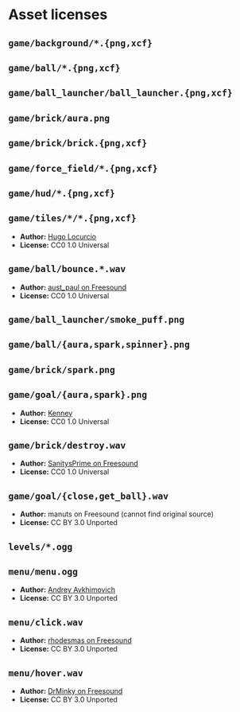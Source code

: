 # Asset licenses

## `game/background/*.{png,xcf}`

## `game/ball/*.{png,xcf}`

## `game/ball_launcher/ball_launcher.{png,xcf}`

## `game/brick/aura.png`

## `game/brick/brick.{png,xcf}`

## `game/force_field/*.{png,xcf}`

## `game/hud/*.{png,xcf}`

## `game/tiles/*/*.{png,xcf}`

- **Author:** [Hugo Locurcio](https://hugo.pro/)
- **License:** CC0 1.0 Universal

## `game/ball/bounce.*.wav`

- **Author:** [aust_paul on Freesound](https://freesound.org/people/aust_paul/sounds/30932/)
- **License:** CC0 1.0 Universal

## `game/ball_launcher/smoke_puff.png`

## `game/ball/{aura,spark,spinner}.png`

## `game/brick/spark.png`

## `game/goal/{aura,spark}.png`

- **Author:** [Kenney](https://kenney.nl/assets/particle-pack)
- **License:** CC0 1.0 Universal

## `game/brick/destroy.wav`

- **Author:** [SanitysPrime on Freesound](https://freesound.org/people/SanitysPrime/sounds/129281/)
- **License:** CC0 1.0 Universal

## `game/goal/{close,get_ball}.wav`

- **Author:** manuts on Freesound (cannot find original source)
- **License:** CC BY 3.0 Unported

## `levels/*.ogg`

## `menu/menu.ogg`

- **Author:** [Andrey Avkhimovich](https://avkh.bandcamp.com/)
- **License:** CC BY 3.0 Unported

## `menu/click.wav`

- **Author:** [rhodesmas on Freesound](https://freesound.org/people/rhodesmas/sounds/322900/)
- **License:** CC BY 3.0 Unported

## `menu/hover.wav`

- **Author:** [DrMinky on Freesound](https://freesound.org/people/DrMinky/sounds/166186/)
- **License:** CC BY 3.0 Unported

